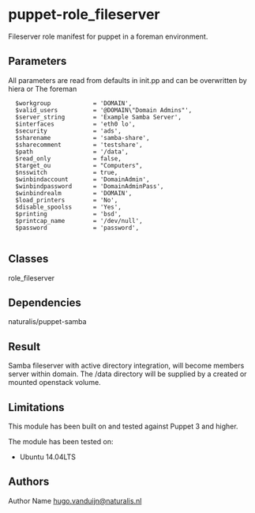 puppet-role_fileserver
==================

Fileserver role manifest for puppet in a foreman environment.

Parameters
-------------
All parameters are read from defaults in init.pp and can be overwritten by hiera or The foreman


```
  $workgroup            = 'DOMAIN',
  $valid_users          = '@DOMAIN\"Domain Admins"',
  $server_string        = 'Example Samba Server',
  $interfaces           = 'eth0 lo',
  $security             = 'ads',
  $sharename            = 'samba-share',
  $sharecomment         = 'testshare',
  $path                 = '/data',
  $read_only            = false,
  $target_ou            = "Computers",
  $nsswitch             = true,
  $winbindaccount       = 'DomainAdmin',
  $winbindpassword      = 'DomainAdminPass',
  $winbindrealm         = 'DOMAIN',
  $load_printers        = 'No',
  $disable_spoolss      = 'Yes',
  $printing             = 'bsd',
  $printcap_name        = '/dev/null',
  $password             = 'password',


```


Classes
-------------
role_fileserver

Dependencies
-------------
naturalis/puppet-samba


Result
-------------
Samba fileserver with active directory integration, will become members server within domain. The /data directory will be supplied by a created or mounted openstack volume.


Limitations
-------------
This module has been built on and tested against Puppet 3 and higher.

The module has been tested on:
- Ubuntu 14.04LTS 


Authors
-------------
Author Name <hugo.vanduijn@naturalis.nl>